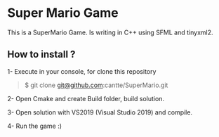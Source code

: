 # Super Mario Game #

This is a SuperMario Game. Is writing in C++ using SFML and tinyxml2.

## How to install ?

1- Execute in your console, for clone this repository

> $ git clone git@github.com:cantte/SuperMario.git

2- Open Cmake and create Build folder, build solution.

3- Open solution with VS2019 (Visual Studio 2019) and compile.

4- Run the game :)